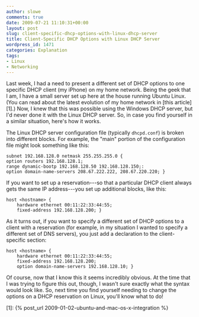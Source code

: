 ```yaml
---
author: slowe
comments: true
date: 2009-07-21 11:10:31+00:00
layout: post
slug: client-specific-dhcp-options-with-linux-dhcp-server
title: Client-Specific DHCP Options with Linux DHCP Server
wordpress_id: 1471
categories: Explanation
tags:
- Linux
- Networking
---
```


Last week, I had a need to present a different set of DHCP options to one specific DHCP client (my iPhone) on my home network. Being the geek that I am, I have a small server set up here at the house running Ubuntu Linux. (You can read about the latest evolution of my home network in [this article][1].) Now, I knew that this was possible using the Windows DHCP server, but I'd never done it with the Linux DHCP server. So, in case you find yourself in a similar situation, here's how it works.

The Linux DHCP server configuration file (typically `dhcpd.conf`) is broken into different blocks. For example, the "main" portion of the configuration file might look something like this:

	subnet 192.168.128.0 netmask 255.255.255.0 {  
	option routers 192.168.128.1;  
	range dynamic-bootp 192.168.128.50 192.168.128.150;:  
	option domain-name-servers 208.67.222.222, 208.67.220.220; }

If you want to set up a reservation---so that a particular DHCP client always gets the same IP address---you set up additional blocks, like this:

	host <hostname> {  
		hardware ethernet 00:11:22:33:44:55;  
		fixed-address 192.168.128.200; }

As it turns out, if you want to specify a different set of DHCP options to a client with a reservation (for example, in my situation I wanted to specify a different set of DNS servers), you just add a declaration to the client-specific section:

	host <hostname> {  
		hardware ethernet 00:11:22:33:44:55;  
		fixed-address 192.168.128.200;  
		option domain-name-servers 192.168.128.10; }

Of course, now that I know this it seems incredibly obvious. At the time that I was trying to figure this out, though, I wasn't sure exactly what the syntax would look like. So, next time you find yourself needing to change the options on a DHCP reservation on Linux, you'll know what to do!

[1]: {% post_url 2009-01-02-ubuntu-and-mac-os-x-integration %}
